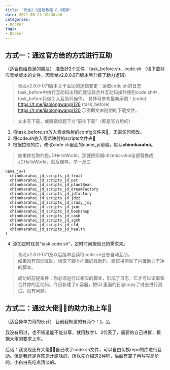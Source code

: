 ```yaml
---
title: '青龙2.8互助教程 8.8更新'
date: 2021-08-23 10:30:46
categories:
- Docker
tags:
- Docker
---
```

## 方式一：通过官方给的方式进行互助
（适合自给自足的朋友）
准备好2个文件：task_before.sh、code.sh
（请下载对应青龙版本的文件，因青龙v2.8.0.071版本后升级了助力逻辑）

> 青龙v2.8.0-071版本关于互助的逻辑变更：读取code.sh的日志
task_before中执行互助码出错的建议将合并互助码操作移到code.sh中，task_before只做引入互助码操作，
具体可参考最新示例：(code) https://t.me/jiaolongwang/126 (task_before) https://t.me/jiaolongwang/120
示例即文末随附的下载文件。

> 文末有下载，或直戳标题下方“前往下载”（都是官方给的）

1. 将task_before.sh放入青龙映射的config文件夹📁，无需任何修改。
2. 将code.sh放入青龙映射的scripts文件夹📁
3. 根据拉取的库，修改code.sh里面的name_js前缀，默认**chinnkarahoi**。
> 如果你拉取的是JDHelloWorld，那就把前缀chinnkarahoi全部替换成JDHelloWorld，然后保存。举一反三
```
name_js=(
  chinnkarahoi_jd_scripts_jd_fruit
  chinnkarahoi_jd_scripts_jd_pet
  chinnkarahoi_jd_scripts_jd_plantBean
  chinnkarahoi_jd_scripts_jd_dreamFactory
  chinnkarahoi_jd_scripts_jd_jdfactory
  chinnkarahoi_jd_scripts_jd_jdzz
  chinnkarahoi_jd_scripts_jd_crazy_joy
  chinnkarahoi_jd_scripts_jd_jxnc
  chinnkarahoi_jd_scripts_jd_bookshop
  chinnkarahoi_jd_scripts_jd_cash
  chinnkarahoi_jd_scripts_jd_sgmh
  chinnkarahoi_jd_scripts_jd_cfd
  chinnkarahoi_jd_scripts_jd_health
)
```
4. 添加定时任务”task code.sh”，定时时间按自己的需求来。
> 青龙v2.8.0-071及以后版本会读取code.sh日志自动互助。<br>如果没有自动互助，读取了脚本内置的互助码，建议换清除了内置助力干净的脚本。

> 成功的前提条件：你必须运行过相应的脚本，形成了日志，它才可以读取和合并你的互助码。今日新建了ql容器，把QL里面的日志copy了过去进行测试，没有问题。

## 方式二：通过大佬🧍‍♂️的助力池上车🚗
（适合势单力薄的伙计）
目前我知道的有两个：[1](https://t.me/jdShareCode)、[2](https://t.me/passerbyb2021)。

我没有用过，也不知道能不能分享，就用数字1、2代表了，需要的自己进群，根据大佬的要求上车。

后话：我发现还有大佬🧍‍♂️自己改了code.sh文件，可以自由切换repo的库进行互助。但是我还是喜欢原汁原味的，所以先介绍这2种吧，后面有空了再写写高阶的。小白白先吃点清淡的。